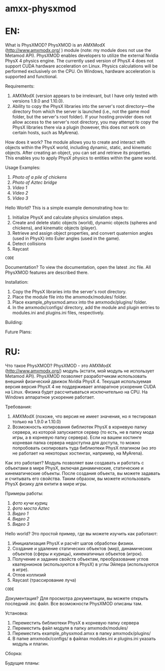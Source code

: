 # amxx-physxmod

EN:
===
What is PhysXMOD?
PhysXMOD is an AMXModX (http://www.amxmodx.org/ ) module (note: my module does not use the Metamod API).
PhysXMOD enables developers to utilize the external Nvidia PhysX 4 physics engine.
The currently used version of PhysX 4 does not support CUDA hardware acceleration on Linux. Physics calculations will be performed exclusively on the CPU. On Windows, hardware acceleration is supported and functional.

Requirements:
1) AMXModX (version appears to be irrelevant, but I have only tested with versions 1.9.0 and 1.10.0).
2) Ability to copy the PhysX libraries into the server's root directory—the directory from which the server is launched (i.e., not the game mod folder, but the server's root folder). If your hosting provider does not allow access to the server's root directory, you may attempt to copy the PhysX libraries there via a plugin (however, this does not work on certain hosts, such as MyArena).

How does it work?
The module allows you to create and interact with objects within the PhysX world, including dynamic, static, and kinematic objects.
After creating an object, you can set and retrieve its properties. This enables you to apply PhysX physics to entities within the game world.

Usage Examples:
1) *Photo of a pile of chickens*
2) *Photo of Aztec bridge*
3) *Video 1*
4) *Video 2*
5) *Video 3*

Hello World?
This is a simple example demonstrating how to:
1) Initialize PhysX and calculate physics simulation steps.
2) Create and delete static objects (world), dynamic objects (spheres and chickens), and kinematic objects (player).
3) Retrieve and assign object properties, and convert quaternion angles (used in PhysX) into Euler angles (used in the game).
4) Detect collisions
5) Raycast
```Pawn
CODE
```

Documentation?
To view the documentation, open the latest .inc file. All PhysXMOD features are described there.

Installation:
1) Copy the PhysX libraries into the server's root directory.
2) Place the module file into the amxmodx/modules/ folder.
3) Place example_physxmod.amxx into the amxmodx/plugins/ folder.
4) In the amxmodx/configs/ directory, add the module and plugin entries to modules.ini and plugins.ini files, respectively.

Building:

Future Plans:

RU:
===
Что такое PhysXMOD?
PhysXMOD - это AMXModX (http://www.amxmodx.org/) модуль (кстати, мой модуль не использует Metamod API).
PhysXMOD позволяет разработчикам использовать внешний физический движок Nvidia PhysX 4.
Текущая используемая версия версия PhysX 4 не поддерживает аппаратное ускорение CUDA на Linux. Физика будет рассчитываться исключительно на CPU. На Windows аппаратное ускорение работает.

Требования: 
1) AMXModX (похоже, что версия не имеет значения, но я тестировал только на 1.9.0 и 1.10.0)
2) Возможность копирования библиотек PhysX в корневую папку сервера, из которой запускается сервер (то есть, не в папку мода игры, а в корневую папку сервера). Если на вашем хостинге корневая папка сервера недоступна для доступа, то можно попробовать скопировать туда библиотеки PhysX плагином (но это не работает на некоторых хостингах, например, на MyArena).

Как это работает? 
Модуль позволяет вам создавать и работать с объектами в мире PhysX, включая динамические, статические и кинематические объекты.
После создания объекта, вы можете задавать и считывать его свойства. Таким образом, вы можете использовать PhysX физику для ентити в мире игры.

Примеры работы:
1) *фото кучи куриц*
2) *фото моста Aztec*
3) *Видео 1*
3) *Видео 2*
3) *Видео 3*

Hello world?
Это простой пример, где вы можете изучить как работают:
1) Инициализация PhysX и расчёт шагов обработки физики.
2) Создание и удаление статических объектов (мир), динамических объектов (сферы и курицы), кинематичных объектов (игрок).
3) Получение и задание свойств объектам, преобразование углов кватернионов (используются в PhysX) в углы Эйлера (используются в игре).
4) Отлов коллизий
5) Raycast (трассирование луча)
```Pawn
CODE
```

Документация?
Для просмотра документации, вы можете открыть последний .inc файл. Все возможности PhysXMOD описаны там.

Установка: 
1) Переместить библиотеки PhysX в корневую папку сервера
2) Переместить файл модуля в папку amxmodx/modules/
3) Переместить example_physxmod.amxx в папку amxmodx/plugins/
4) В папке amxmodx/configs/ в файлах modules.ini и plugins.ini указать модуль и плагин.

Сборка:

Будущие планы:
